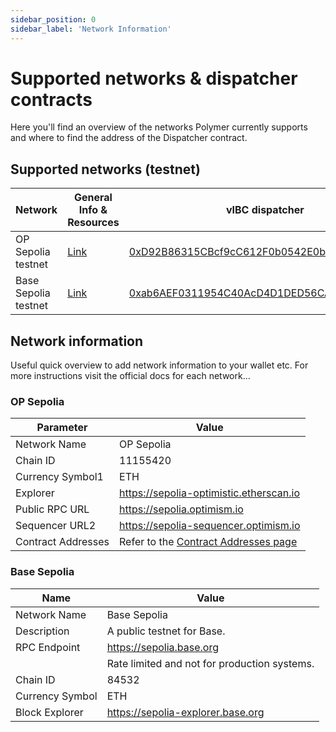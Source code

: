 ```yaml
---
sidebar_position: 0
sidebar_label: 'Network Information'
---
```


# Supported networks & dispatcher contracts

Here you'll find an overview of the networks Polymer currently supports and where to find the address of the Dispatcher contract.

## Supported networks (testnet)

| Network                  | General Info & Resources | vIBC dispatcher | UC middleware |
| ------------------------ | ------------------------ | ------------------------ | ------------------------ | 
| OP Sepolia testnet | [Link](https://docs.optimism.io/chain/networks#op-sepolia)    | [0xD92B86315CBcf9cC612F0b0542E0bE5871bCa146](https://optimism-sepolia.blockscout.com/address/0xD92B86315CBcf9cC612F0b0542E0bE5871bCa146) | [0x3001b73254EB715799EB93E8413EdCE4721090Ab](https://optimism-sepolia.blockscout.com/address/0x3001b73254EB715799EB93E8413EdCE4721090Ab) |
| Base Sepolia testnet            | [Link](https://docs.base.org/network-information#base-testnet-sepolia)      | [0xab6AEF0311954C40AcD4D1DED56CAAE9cc074975](https://base-sepolia.blockscout.com/address/0xab6AEF0311954C40AcD4D1DED56CAAE9cc074975)              | [0xfcef85E0F0Afd1Acd73fAF1648266DF923d4521d](https://base-sepolia.blockscout.com/address/0xfcef85E0F0Afd1Acd73fAF1648266DF923d4521d) |


## Network information

Useful quick overview to add network information to your wallet etc. For more instructions visit the official docs for each network...

### OP Sepolia

| Parameter          | Value                                          |
|--------------------|------------------------------------------------|
| Network Name       | OP Sepolia                                     |
| Chain ID           | 11155420                                       |
| Currency Symbol1   | ETH                                            |
| Explorer           | https://sepolia-optimistic.etherscan.io        |
| Public RPC URL     | https://sepolia.optimism.io                    |
| Sequencer URL2     | https://sepolia-sequencer.optimism.io          |
| Contract Addresses | Refer to the [Contract Addresses page](https://docs.optimism.io/chain/addresses#testnet-sepolia)           |


### Base Sepolia

| Name           | Value                                  |
|----------------|----------------------------------------|
| Network Name   | Base Sepolia                           |
| Description    | A public testnet for Base.             |
| RPC Endpoint   | https://sepolia.base.org                |
|                | Rate limited and not for production systems. |
| Chain ID       | 84532                                  |
| Currency Symbol| ETH                                    |
| Block Explorer | https://sepolia-explorer.base.org      |
